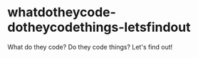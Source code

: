 # whatdotheycode-dotheycodethings-letsfindout
What do they code? Do they code things? Let's find out!
